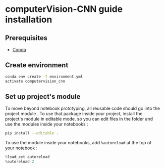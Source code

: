 # computerVision-CNN guide installation

## Prerequisites

- [Conda](https://docs.conda.io/projects/conda/en/latest/user-guide/install/download.html)

## Create environment

```bash
conda env create -f environment.yml
activate computervision_cnn
```

## Set up project's module

To move beyond notebook prototyping, all reusable code should go into the project module . To use that package inside your project, install the project's module in editable mode, so you can edit files in the folder and use the modules inside your notebooks :

```bash
pip install --editable .
```

To use the module inside your notebooks, add `%autoreload` at the top of your notebook :

```python
%load_ext autoreload
%autoreload 2
```